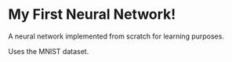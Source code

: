 # My First Neural Network!

A neural network implemented from scratch for learning purposes.

Uses the MNIST dataset.